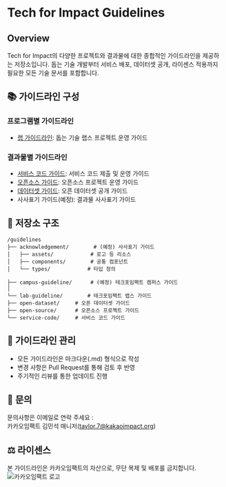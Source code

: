 # Tech for Impact Guidelines

## Overview
Tech for Impact의 다양한 프로젝트와 결과물에 대한 종합적인 가이드라인을 제공하는 저장소입니다. 돕는 기술 개발부터 서비스 배포, 데이터셋 공개, 라이센스 적용까지 필요한 모든 기술 문서를 포함합니다.

## 📚 가이드라인 구성

### 프로그램별 가이드라인
- [랩 가이드라인](./lab-guideline/README.md): 돕는 기술 랩스 프로젝트 운영 가이드

### 결과물별 가이드라인
- [서비스 코드 가이드](./lab-guideline/service-code/README.md): 서비스 코드 제출 및 운영 가이드
- [오픈소스 가이드](./lab-guideline/open-source/README.md): 오픈소스 프로젝트 운영 가이드
- [데이터셋 가이드](./lab-guideline/open-dataset/README.md): 오픈 데이터셋 공개 가이드
- 사사표기 가이드(예정): 결과물 사사표기 가이드

## 📂 저장소 구조
```
/guidelines
├── acknowledgement/        # (예정) 사사표기 가이드
│   ├── assets/            # 로고 등 리소스
│   ├── components/        # 공통 컴포넌트
│   └── types/            # 타입 정의

├── campus-guideline/      # (예정) 테크포임팩트 캠퍼스 가이드
│
└── lab-guideline/        # 테크포임팩트 랩스 가이드
├── open-dataset/     # 오픈 데이터셋 가이드
├── open-source/      # 오픈소스 프로젝트 가이드
└── service-code/     # 서비스 코드 가이드
```

## 🔄 가이드라인 관리
- 모든 가이드라인은 마크다운(.md) 형식으로 작성
- 변경 사항은 Pull Request를 통해 검토 후 반영
- 주기적인 리뷰를 통한 업데이트 진행

## 📌 문의
문의사항은 이메일로 연락 주세요 : <br>
카카오임팩트 김민석 매니저(taylor.7@kakaoimpact.org)

## ⚖️ 라이센스
본 가이드라인은 카카오임팩트의 자산으로, 무단 복제 및 배포를 금지합니다. <br>
![카카오임팩트 로고](./guidelines/acknowledgement/assets/kakao_impact_logo.png)